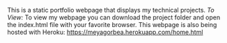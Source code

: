 This is a static portfolio webpage that displays my technical projects.
*To View:*
To view my webpage you can download the project folder and open the index.html
file with your favorite browser.
This webpage is also being hosted with Heroku:
https://meyagorbea.herokuapp.com/home.html
